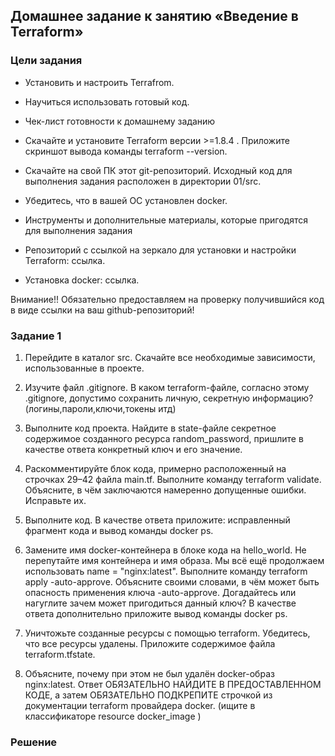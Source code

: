## Домашнее задание к занятию «Введение в Terraform»

### Цели задания

- Установить и настроить Terrafrom.

- Научиться использовать готовый код.

- Чек-лист готовности к домашнему заданию

- Скачайте и установите Terraform версии >=1.8.4 . Приложите скриншот вывода команды terraform --version.

- Скачайте на свой ПК этот git-репозиторий. Исходный код для выполнения задания расположен в директории 01/src.

- Убедитесь, что в вашей ОС установлен docker.

- Инструменты и дополнительные материалы, которые пригодятся для выполнения задания

- Репозиторий с ссылкой на зеркало для установки и настройки Terraform: ссылка.

- Установка docker: ссылка.

Внимание!! Обязательно предоставляем на проверку получившийся код в виде ссылки на ваш github-репозиторий!

### Задание 1

1. Перейдите в каталог src. Скачайте все необходимые зависимости, использованные в проекте.

2. Изучите файл .gitignore. В каком terraform-файле, согласно этому .gitignore, допустимо сохранить личную, секретную информацию?(логины,пароли,ключи,токены итд)

3. Выполните код проекта. Найдите в state-файле секретное содержимое созданного ресурса random_password, пришлите в качестве ответа конкретный ключ и его значение.

4. Раскомментируйте блок кода, примерно расположенный на строчках 29–42 файла main.tf. Выполните команду terraform validate. Объясните, в чём заключаются намеренно допущенные 
ошибки. Исправьте их.

5. Выполните код. В качестве ответа приложите: исправленный фрагмент кода и вывод команды docker ps.

6. Замените имя docker-контейнера в блоке кода на hello_world. Не перепутайте имя контейнера и имя образа. Мы всё ещё продолжаем использовать name = "nginx:latest". Выполните 
команду terraform apply -auto-approve. Объясните своими словами, в чём может быть опасность применения ключа -auto-approve. Догадайтесь или нагуглите зачем может пригодиться 
данный ключ? В качестве ответа дополнительно приложите вывод команды docker ps.

7. Уничтожьте созданные ресурсы с помощью terraform. Убедитесь, что все ресурсы удалены. Приложите содержимое файла terraform.tfstate.

8. Объясните, почему при этом не был удалён docker-образ nginx:latest. Ответ ОБЯЗАТЕЛЬНО НАЙДИТЕ В ПРЕДОСТАВЛЕННОМ КОДЕ, а затем ОБЯЗАТЕЛЬНО ПОДКРЕПИТЕ строчкой из документации 
terraform провайдера docker. (ищите в классификаторе resource docker_image )

### Решение

